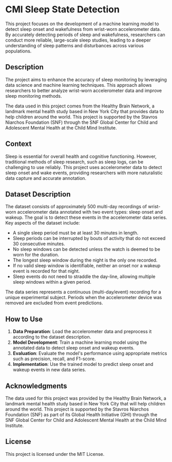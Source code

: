 # CMI Sleep State Detection

This project focuses on the development of a machine learning model to detect sleep onset and wakefulness from wrist-worn accelerometer data. By accurately detecting periods of sleep and wakefulness, researchers can conduct more reliable, large-scale sleep studies, leading to a deeper understanding of sleep patterns and disturbances across various populations.

## Description

The project aims to enhance the accuracy of sleep monitoring by leveraging data science and machine learning techniques. This approach allows researchers to better analyze wrist-worn accelerometer data and improve sleep monitoring methods.

The data used in this project comes from the Healthy Brain Network, a landmark mental health study based in New York City that provides data to help children around the world. This project is supported by the Stavros Niarchos Foundation (SNF) through the SNF Global Center for Child and Adolescent Mental Health at the Child Mind Institute.

## Context

Sleep is essential for overall health and cognitive functioning. However, traditional methods of sleep research, such as sleep logs, can be challenging to use reliably. This project uses accelerometer data to detect sleep onset and wake events, providing researchers with more naturalistic data capture and accurate annotation.

## Dataset Description

The dataset consists of approximately 500 multi-day recordings of wrist-worn accelerometer data annotated with two event types: sleep onset and wakeup. The goal is to detect these events in the accelerometer data series. Key aspects of the dataset include:

- A single sleep period must be at least 30 minutes in length.
- Sleep periods can be interrupted by bouts of activity that do not exceed 30 consecutive minutes.
- No sleep windows can be detected unless the watch is deemed to be worn for the duration.
- The longest sleep window during the night is the only one recorded.
- If no valid sleep window is identifiable, neither an onset nor a wakeup event is recorded for that night.
- Sleep events do not need to straddle the day-line, allowing multiple sleep windows within a given period.

The data series represents a continuous (multi-day/event) recording for a unique experimental subject. Periods when the accelerometer device was removed are excluded from event predictions.

## How to Use

1. **Data Preparation**: Load the accelerometer data and preprocess it according to the dataset description.
2. **Model Development**: Train a machine learning model using the annotated data to detect sleep onset and wakeup events.
3. **Evaluation**: Evaluate the model's performance using appropriate metrics such as precision, recall, and F1-score.
4. **Implementation**: Use the trained model to predict sleep onset and wakeup events in new data series.

## Acknowledgments

The data used for this project was provided by the Healthy Brain Network, a landmark mental health study based in New York City that will help children around the world. This project is supported by the Stavros Niarchos Foundation (SNF) as part of its Global Health Initiative (GHI) through the SNF Global Center for Child and Adolescent Mental Health at the Child Mind Institute.

## License

This project is licensed under the MIT License.
